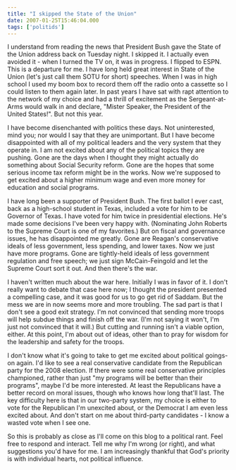 ```yaml
---
title: "I skipped the State of the Union"
date: 2007-01-25T15:46:04.000
tags: ['politids']
---
```


I understand from reading the news that President Bush gave the State of the Union address back on Tuesday night. I skipped it. I actually even avoided it - when I turned the TV on, it was in progress. I flipped to ESPN. This is a departure for me. I have long held great interest in State of the Union (let's just call them SOTU for short) speeches. When I was in high school I used my boom box to record them off the radio onto a cassette so I could listen to them again later. In past years I have sat with rapt attention to the network of my choice and had a thrill of excitement as the Sergeant-at-Arms would walk in and declare, "Mister Speaker, the President of the United States!". But not this year.

I have become disenchanted with politics these days. Not uninterested, mind you; nor would I say that they are unimportant. But I have become disappointed with all of my political leaders and the very system that they operate in. I am not excited about any of the political topics they are pushing. Gone are the days when I thought they might actually do something about Social Security reform. Gone are the hopes that some serious income tax reform might be in the works. Now we're supposed to get excited about a higher minimum wage and even more money for education and social programs.

I have long been a supporter of President Bush. The first ballot I ever cast, back as a high-school student in Texas, included a vote for him to be Governor of Texas. I have voted for him twice in presidential elections. He's made some decisions I've been very happy with. (Nominating John Roberts to the Supreme Court is one of my favorites.) But on fiscal and governance issues, he has disappointed me greatly. Gone are Reagan's conservative ideals of less government, less spending, and lower taxes. Now we just have more programs. Gone are tightly-held ideals of less government regulation and free speech; we just sign McCain-Feingold and let the Supreme Court sort it out. And then there's the war.

I haven't written much about the war here. Initially I was in favor of it. I don't really want to debate that case here now; I thought the president presented a compelling case, and it was good for us to go get rid of Saddam. But the mess we are in now seems more and more troubling. The sad part is that I don't see a good exit strategy. I'm not convinced that sending more troops will help subdue things and finish off the war. (I'm not saying it won't, I'm just not convinced that it will.) But cutting and running isn't a viable option, either. At this point, I'm about out of ideas, other than to pray for wisdom for the leadership and safety for the troops.

I don't know what it's going to take to get me excited about political goings-on again. I'd like to see a real conservative candidate from the Republican party for the 2008 election. If there were some real conservative principles championed, rather than just "my programs will be better than their programs", maybe I'd be more interested. At least the Republicans have a better record on moral issues, though who knows how long that'll last. The key difficulty here is that in our two-party system, my choice is either to vote for the Republican I'm unexcited about, or the Democrat I am even less excited about. And don't start on me about third-party candidates - I know a wasted vote when I see one.

So this is probably as close as I'll come on this blog to a political rant. Feel free to respond and interact. Tell me why I'm wrong (or right), and what suggestions you'd have for me. I am increasingly thankful that God's priority is with individual hearts, not political influence.
